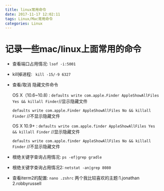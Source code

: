 ```yaml
---
title: linux常用命令
date: 2017-11-17 12:02:11
tags: Linux/Mac常用命令
categories: Linux
---
```


# 记录一些mac/linux上面常用的命令

- 查看端口占用情况: ``lsof -i:5001``

- kill掉进程: `` kill -15/-9 6327``

- 查看/取消 隐藏文件命令

    OS X（10.6~10.8) :
    ``defaults write com.apple.Finder AppleShowAllFiles Yes && killall Finder``//显示隐藏文件

    ``defaults write com.apple.Finder AppleShowAllFiles No && killall Finder`` //不显示隐藏文件

    OS X 10.9+ :
    ``defaults write com.apple.finder AppleShowAllFiles Yes && killall Finder`` //显示隐藏文件

    ``defaults write com.apple.finder AppleShowAllFiles No && killall Finder`` //不显示隐藏文件

- 根绝关键字查询占用情况: ``ps -ef|grep gradle``

- 根绝关键字查询占用情况2: ``netstat -an|grep 8080``

- 查看iterm2的配置: ``nano .zshrc`` 两个我比较喜欢的主题:1.jonathan  2.robbyrussell
